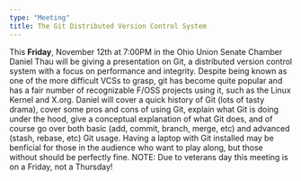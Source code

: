 ```yaml
---
type: "Meeting"
title: The Git Distributed Version Control System
---
```

This **Friday**, November 12th at 7:00PM in the Ohio Union Senate Chamber Daniel Thau will be giving a presentation on Git, a distributed version control system with a focus on performance and integrity. Despite being known as one of the more difficult VCSs to grasp, git has become quite popular and has a fair number of recognizable F/OSS projects using it, such as the Linux Kernel and X.org. Daniel will cover a quick history of Git (lots of tasty drama), cover some pros and cons of using Git, explain what Git is doing under the hood, give a conceptual explanation of what Git does, and of course go over both basic (add, commit, branch, merge, etc) and advanced (stash, rebase, etc) Git usage. Having a laptop with Git installed may be benficial for those in the audience who want to play along, but those without should be perfectly fine. NOTE: Due to veterans day this meeting is on a Friday, not a Thursday!
